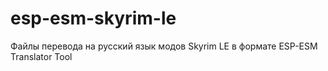 # esp-esm-skyrim-le
Файлы перевода на русский язык модов Skyrim LE в формате ESP-ESM Translator Tool

